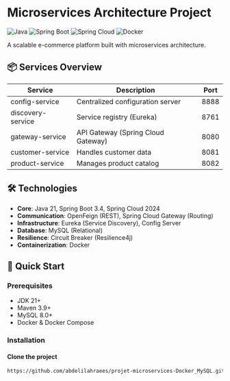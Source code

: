 # Microservices Architecture Project

![Java](https://img.shields.io/badge/Java-21-blue)
![Spring Boot](https://img.shields.io/badge/Spring_Boot-green)
![Spring Cloud](https://img.shields.io/badge/Spring_Cloud-2024-brightgreen)
![Docker](https://img.shields.io/badge/Docker-Containerization-blue)

A scalable e-commerce platform built with microservices architecture.

## 📦 Services Overview

| Service            | Description                          | Port  |
|--------------------|--------------------------------------|-------|
| config-service    | Centralized configuration server    | 8888  |
| discovery-service | Service registry (Eureka)           | 8761  |
| gateway-service   | API Gateway (Spring Cloud Gateway)  | 8080  |
| customer-service  | Handles customer data               | 8081  |
| product-service   | Manages product catalog             | 8082  |

## 🛠️ Technologies

- **Core**: Java 21, Spring Boot 3.4, Spring Cloud 2024
- **Communication**: OpenFeign (REST), Spring Cloud Gateway (Routing)
- **Infrastructure**: Eureka (Service Discovery), Config Server
- **Database**: MySQL (Relational)
- **Resilience**: Circuit Breaker (Resilience4j)
- **Containerization**: Docker

## 🚀 Quick Start

### Prerequisites

- JDK 21+
- Maven 3.9+
- MySQL 8.0+
- Docker & Docker Compose

### Installation

#### Clone the project
```sh
https://github.com/abdelilahraees/projet-microservices-Docker_MySQL.git
